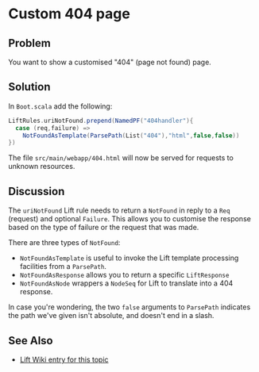 Custom 404 page
===============

Problem
-------

You want to show a customised "404" (page not found) page.

Solution
--------

In `Boot.scala` add the following:

```scala
LiftRules.uriNotFound.prepend(NamedPF("404handler"){
  case (req,failure) => 
    NotFoundAsTemplate(ParsePath(List("404"),"html",false,false))
})
```

The file `src/main/webapp/404.html` will now be served for requests to unknown resources.


Discussion
----------

The `uriNotFound` Lift rule needs to return a `NotFound` in reply to a `Req` (request) and optional `Failure`. This allows you to customise the response based on the type of failure or the request that was made.

There are three types of `NotFound`:
* `NotFoundAsTemplate` is useful to invoke the Lift template processing facilities from a `ParsePath`. 
* `NotFoundAsResponse` allows you to return a specific `LiftResponse`
* `NotFoundAsNode` wrappers a `NodeSeq` for Lift to translate into a 404 response.

In case you're wondering, the two `false` arguments to `ParsePath` indicates the path we've given isn't absolute, and doesn't end in a slash.


See Also
--------

* [Lift Wiki entry for this topic](http://www.assembla.com/spaces/liftweb/wiki/Custom_404_-_URI_not_found_page)


